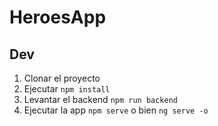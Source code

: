 # HeroesApp

## Dev

1. Clonar el proyecto
2. Ejecutar `npm install`
3. Levantar el backend `npm run backend`
4. Ejecutar la app `npm serve` o bien `ng serve -o`
